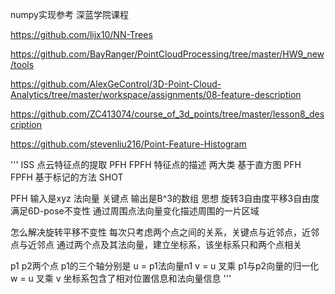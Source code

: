 numpy实现参考
深蓝学院课程

https://github.com/lijx10/NN-Trees

https://github.com/BayRanger/PointCloudProcessing/tree/master/HW9_new/tools

https://github.com/AlexGeControl/3D-Point-Cloud-Analytics/tree/master/workspace/assignments/08-feature-description

https://github.com/ZC413074/course_of_3d_points/tree/master/lesson8_description

https://github.com/stevenliu216/Point-Feature-Histogram


'''
ISS 点云特征点的提取
PFH FPFH 特征点的描述
两大类
基于直方图 PFH FPFH
基于标记的方法 SHOT

PFH
输入是xyz   法向量  关键点
输出是B^3的数组
思想 旋转3自由度平移3自由度  满足6D-pose不变性
通过周围点法向量变化描述周围的一片区域 

怎么解决旋转平移不变性
每次只考虑两个点之间的关系，关键点与近邻点，近邻点与近邻点
通过两个点及其法向量，建立坐标系，该坐标系只和两个点相关

p1 p2两个点
p1的三个轴分别是
u = p1法向量n1
v = u 叉乘 p1与p2向量的归一化
w = u 叉乘 v
坐标系包含了相对位置信息和法向量信息
'''
